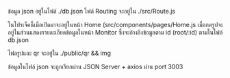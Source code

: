ข้อมูล json อยู่ในไฟล์ ./db.json
ไฟล์ Routing จะอยู่ใน ./src/Route.js

ในโปรเจ็คนี้เมื่อเปิดมาจะอยู่ในหน้า Home (src/components/pages/Home.js 
เมื่อกดรูปจะอยู่ในส่วนแสดงรายละเอียดข้อมูลในหน้า Monitor ซึ่งจะอ้างอิงข้อมูลตาม id (root/:id) ตามในไฟล์ db.json

ไฟลรูปและ qr จะอยู่ใน ./public/qr && img

ข้อมูลในไฟล์ json จะถูกเรียกผ่าน  JSON Server + axios ผ่าน port 3003



